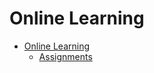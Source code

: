 # Online Learning

* [Online Learning](/online-learning)
    * [Assignments](/online-learning/assignments)
